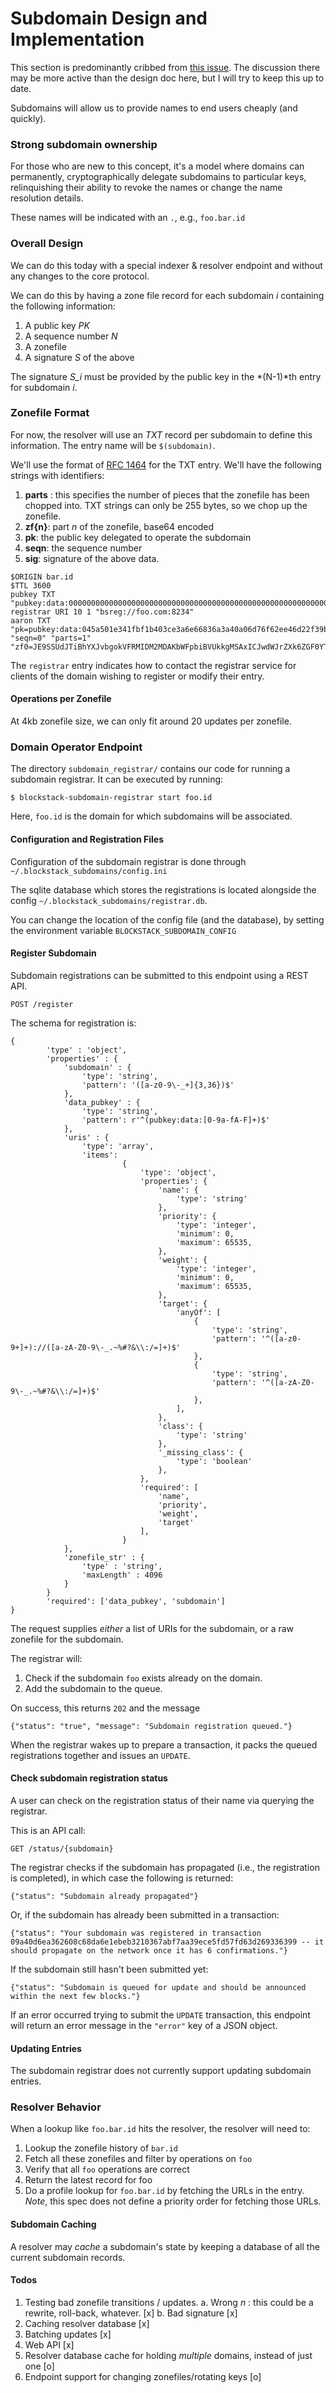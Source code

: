 # Subdomain Design and Implementation

This section is predominantly cribbed from 
[this issue](https://github.com/blockstack/blockstack/issues/308).
The discussion there may be more active than the design doc here, but I 
will try to keep this up to date.

Subdomains will allow us to provide names to end users cheaply (and quickly). 

### Strong subdomain ownership

For those who are new to this concept, it's a model where domains can
permanently, cryptographically delegate subdomains to particular keys,
relinquishing their ability to revoke the names or change the name
resolution details.

These names will be indicated with an `.`, e.g., `foo.bar.id`

### Overall Design

We can do this today with a special indexer & resolver endpoint and
without any changes to the core protocol.

We can do this by having a zone file record for each subdomain *i*
containing the following information:

1. A public key *PK*
2. A sequence number *N*
3. A zonefile
4. A signature *S* of the above

The signature *S_i* must be provided by the public key in the
*(N-1)*th entry for subdomain *i*.

### Zonefile Format

For now, the resolver will use an *TXT* record per subdomain to define
this information. The entry name will be `$(subdomain)`.


We'll use the format of [RFC 1464](https://tools.ietf.org/html/rfc1464) 
for the TXT entry. We'll have the following strings with identifiers:

1. **parts** : this specifies the number of pieces that the
zonefile has been chopped into. TXT strings can only be 255 bytes,
so we chop up the zonefile.
2. **zf{n}**: part *n* of the zonefile, base64 encoded
3. **pk**: the public key delegated to operate the subdomain
4. **seqn**: the sequence number
5. **sig**: signature of the above data. 

```
$ORIGIN bar.id
$TTL 3600
pubkey TXT "pubkey:data:0000000000000000000000000000000000000000000000000000000000000000000000000000000000000000000000000000000000000000000000000000000000"
registrar URI 10 1 "bsreg://foo.com:8234"
aaron TXT "pk=pubkey:data:045a501e341fbf1b403ce3a6e66836a3a40a06d76f62ee46d22f39b280b3eb0e6a9c44f7a06645bac259fcf7703a74b794dd805559db30f780e5cf4c63e5646730" "seqn=0" "parts=1" "zf0=JE9SSUdJTiBhYXJvbgokVFRMIDM2MDAKbWFpbiBVUkkgMSAxICJwdWJrZXk6ZGF0YTowMzAyYWRlNTdlNjNiMzc1NDRmOGQ5Nzk4NjJhNDlkMDBkYmNlMDdmMjkzYmJlYjJhZWNmZTI5OTkxYTg3Mzk4YjgiCg=="
```

The `registrar` entry indicates how to contact the registrar service
for clients of the domain wishing to register or modify their entry.

#### Operations per Zonefile

At 4kb zonefile size, we can only fit around 20 updates per zonefile.

### Domain Operator Endpoint

The directory `subdomain_registrar/` contains our code for running a
subdomain registrar. It can be executed by running:

```
$ blockstack-subdomain-registrar start foo.id
```

Here, `foo.id` is the domain for which subdomains will be associated.

#### Configuration and Registration Files

Configuration of the subdomain registrar is done through `~/.blockstack_subdomains/config.ini`

The sqlite database which stores the registrations is located alongside the config `~/.blockstack_subdomains/registrar.db`.

You can change the location of the config file (and the database), by setting the environment variable `BLOCKSTACK_SUBDOMAIN_CONFIG`

#### Register Subdomain

Subdomain registrations can be submitted to this endpoint using a REST
API.

```
POST /register
```

The schema for registration is:

```
{
        'type' : 'object',
        'properties' : {
            'subdomain' : {
                'type': 'string',
                'pattern': '([a-z0-9\-_+]{3,36})$'
            },
            'data_pubkey' : {
                'type': 'string',
                'pattern': r'^(pubkey:data:[0-9a-fA-F]+)$'
            },
            'uris' : {
                'type': 'array',
                'items':
                         {
                             'type': 'object',
                             'properties': {
                                 'name': {
                                     'type': 'string'
                                 },
                                 'priority': {
                                     'type': 'integer',
                                     'minimum': 0,
                                     'maximum': 65535,
                                 },
                                 'weight': {
                                     'type': 'integer',
                                     'minimum': 0,
                                     'maximum': 65535,
                                 },
                                 'target': {
                                     'anyOf': [
                                         {
                                             'type': 'string',
                                             'pattern': '^([a-z0-9+]+)://([a-zA-Z0-9\-_.~%#?&\\:/=]+)$'
                                         },
                                         {
                                             'type': 'string',
                                             'pattern': '^([a-zA-Z0-9\-_.~%#?&\\:/=]+)$'
                                         },
                                     ],
                                 },
                                 'class': {
                                     'type': 'string'
                                 },
                                 '_missing_class': {
                                     'type': 'boolean'
                                 },
                             },
                             'required': [
                                 'name',
                                 'priority',
                                 'weight',
                                 'target'
                             ],
                         }
            },
            'zonefile_str' : {
                'type' : 'string',
                'maxLength' : 4096
            }
        }
        'required': ['data_pubkey', 'subdomain']
}
```

The request supplies *either* a list of URIs for the subdomain,
or a raw zonefile for the subdomain.

The registrar will:

1. Check if the subdomain `foo` exists already on the domain.
2. Add the subdomain to the queue.

On success, this returns `202` and the message

```
{"status": "true", "message": "Subdomain registration queued."}
```

When the registrar wakes up to prepare a transaction, it packs the queued
registrations together and issues an `UPDATE`.


#### Check subdomain registration status

A user can check on the registration status of their name via querying the
registrar.

This is an API call:
```
GET /status/{subdomain}
```

The registrar checks if the subdomain has propagated (i.e., the
registration is completed), in which case the following is returned:

```
{"status": "Subdomain already propagated"}
```

Or, if the subdomain has already been submitted in a transaction:

```
{"status": "Your subdomain was registered in transaction 09a40d6ea362608c68da6e1ebeb3210367abf7aa39ece5fd57fd63d269336399 -- it should propagate on the network once it has 6 confirmations."}
```

If the subdomain still hasn't been submitted yet:

```
{"status": "Subdomain is queued for update and should be announced within the next few blocks."}
```

If an error occurred trying to submit the `UPDATE` transaction, this endpoint will return an error
message in the `"error"` key of a JSON object.

#### Updating Entries

The subdomain registrar does not currently support updating subdomain entries.

### Resolver Behavior

When a lookup like `foo.bar.id` hits the resolver, the resolver will need to:

1. Lookup the zonefile history of `bar.id`
2. Fetch all these zonefiles and filter by operations on `foo`
3. Verify that all `foo` operations are correct
4. Return the latest record for foo 
5. Do a profile lookup for `foo.bar.id` by fetching the URLs in the entry.
*Note*, this spec does not define a priority order for fetching those URLs.

#### Subdomain Caching

A resolver may *cache* a subdomain's state by keeping a database of
all the current subdomain records.


#### Todos

1. Testing bad zonefile transitions / updates.
   a. Wrong _n_ : this could be a rewrite, roll-back, whatever. [x]
   b. Bad signature [x]
2. Caching resolver database [x]
3. Batching updates [x]
4. Web API [x]
5. Resolver database cache for holding *multiple* domains, instead of just one [o]
6. Endpoint support for changing zonefiles/rotating keys [o]
